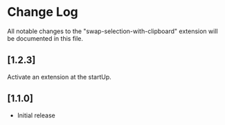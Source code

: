# Change Log
All notable changes to the "swap-selection-with-clipboard" extension will be documented in this file.

## [1.2.3]
Activate an extension at the startUp.

## [1.1.0]
- Initial release